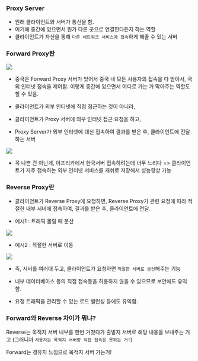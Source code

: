 ### Proxy Server
- 원래 클라이언트와 서버가 통신을 함.
- 여기에 중간에 있으면서 뭔가 다른 곳으로 연결한다든지 하는 역할
- 클라이언트가 자신을 통해 `다른 네트워크 서비스에 접속`하게 해줄 수 있는 서버

### Forward Proxy란

![](https://i.imgur.com/KdB1VNc.png)

- 중국은 Forward Proxy 서버가 있어서 중국 내 모든 사용자의 접속을 다 받아서, 국외 인터넷 접속을 제어함.
이렇게 중간에 있으면서 어디로 가는 거 막아주는 역할도 할 수 있음.

- 클라이언트가 외부 인터넷에 직접 접근하는 것이 아니라,
- 클라이언트가 Proxy 서버에 외부 인터넷 접근 요청을 하고,
- Proxy Server가 외부 인터넷에 대신 접속하여 결과를 받은 후, 클라이언트에 전달하는 서버

![](https://i.imgur.com/cxs5lFM.png)

- 꼭 나쁜 건 아닌게, 아프리카에서 한국서버 접속하려는데 너무 느리다 => 클라이언트가 자주 접속하는 외부 인터넷 서비스를 캐쉬로 저장해서 성능향상 가능

### Reverse Proxy란

- 클라이언트가 Reverse Proxy에 요청하면, Reverse Proxy가 관련 요청에 따라 적절한 내부 서버에 접속하여, 결과를 받은 후, 클라이언트에 전달.

- 예시1 : 트래픽 몰릴 때 분산

![](https://i.imgur.com/w3yWAa8.png)

- 예시2 : 적절한 서버로 이동

![](https://i.imgur.com/cdrWCud.png)


- 즉, 서버를 여러대 두고, 클라이언트가 요청하면 `적절한 서버로 분산`해주는 기능

- 내부 데이터베이스 등의 직접 접속등을 허용하지 않을 수 있으므로 보안에도 유익함.

- 요청 트래픽을 관리할 수 있는 로드 밸런싱 등에도 유익함.

### Forward와 Reverse 차이가 뭐냐?

Reverse는 목적지 서버 내부를 한번 거쳤다가 출발지 서버로 해당 내용을 보내주는 거고 (그러니까 `사용자는 목적지 서버랑 직접 접속은 못하는 거!`)

Forward는 경유지 느낌으로 목적지 서버 가는거!
<!--stackedit_data:
eyJoaXN0b3J5IjpbODE3ODM5ODY5LDIxMzYwODIyNTZdfQ==
-->
